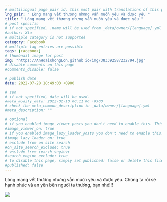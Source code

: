 ```yaml
---
# multilingual page pair id, this must pair with translations of this page. (This name must be unique)
lng_pair: " Lòng mang vết thương nhưng vẫn muốn yêu và được yêu "
title: " Lòng mang vết thương nhưng vẫn muốn yêu và được yêu "
# post specific
# if not specified, .name will be used from _data/owner/[language].yml
#author: Xíu
# multiple category is not supported
category: Facebook
# multiple tag entries are possible
tags: [Facebook]
# thumbnail image for post
img: "https://AnHoaiKhongLon.github.io/img/383392587232794.jpg"
# disable comments on this page
#comments_disable: false

# publish date
date: 2022-07-28 18:49:03 +0900

# seo
# if not specified, date will be used.
#meta_modify_date: 2022-02-10 08:11:06 +0900
# check the meta_common_description in _data/owner/[language].yml
#meta_description: ""

# optional
# if you enabled image_viewer_posts you don't need to enable this. This is only if image_viewer_posts = false
#image_viewer_on: true
# if you enabled image_lazy_loader_posts you don't need to enable this. This is only if image_lazy_loader_posts = false
#image_lazy_loader_on: true
# exclude from on site search
#on_site_search_exclude: true
# exclude from search engines
#search_engine_exclude: true
# to disable this page, simply set published: false or delete this file
#published: false
---
```


<!-- outline-start -->

Lòng mang vết thương nhưng vẫn muốn yêu và được yêu. Chúng ta rồi sẽ hạnh phúc và an yên bên người ta thương, bạn nhé!!!

<!-- outline-end -->

<img src= "https://AnHoaiKhongLon.github.io/img/383392587232794.jpg">
